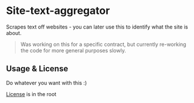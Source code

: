 # Site-text-aggregator
Scrapes text off websites - you can later use this to identify what the site is about.

> Was working on this for a specific contract, but currently re-working the code for more general purposes slowly.

## Usage & License
Do whatever you want with this :)

[License](https://github.com/sum-kcid/Site-text-aggregator/blob/master/LICENSE) is in the root
